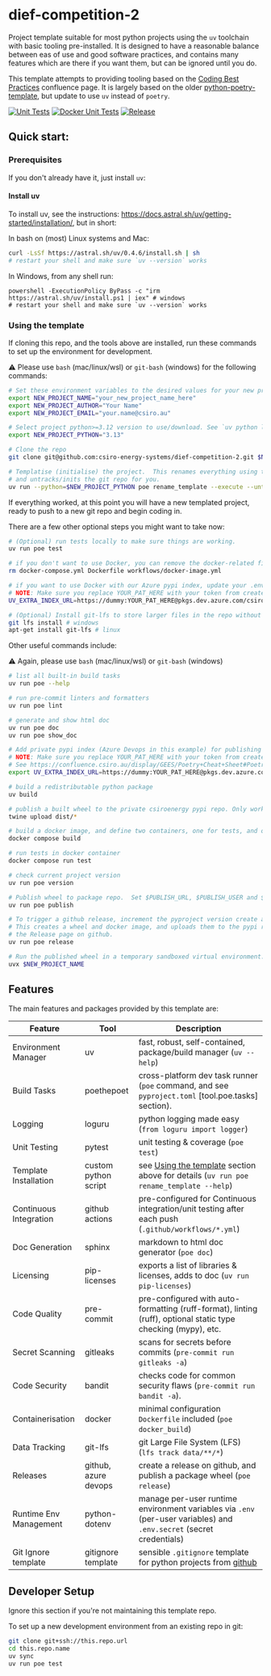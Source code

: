 # dief-competition-2

Project template suitable for most python projects using the `uv` toolchain with basic tooling pre-installed.
It is designed to have a reasonable balance between eas of use and good software practices, and contains many features
which are there if you want them, but can be ignored until you do.

This template attempts to providing tooling based on the [Coding Best Practices](https://confluence.csiro.au/x/xeQRd)
confluence page.
It is largely based on the older [python-poetry-template](https://github.com/csiro-energy-systems/_PythonTemplate), but
update to use `uv` instead of `poetry`.

[![Unit Tests](https://github.com/csiro-energy-systems/dief-competition-2/actions/workflows/ci.yml/badge.svg)](https://github.com/csiro-energy-systems/dief-competition-2/actions/workflows/ci.yml)
[![Docker Unit Tests](https://github.com/csiro-energy-systems/dief-competition-2/actions/workflows/docker-image.yml/badge.svg)](https://github.com/csiro-energy-systems/dief-competition-2/actions/workflows/docker-image.yml)
[![Release](https://github.com/csiro-energy-systems/dief-competition-2/actions/workflows/release.yml/badge.svg)](https://github.com/csiro-energy-systems/dief-competition-2/actions/workflows/release.yml)

## Quick start:

### Prerequisites

If you don't already have it, just install `uv`:

#### Install uv

To install uv, see the instructions: https://docs.astral.sh/uv/getting-started/installation/, but in short:

In bash on (most) Linux systems and Mac:

```bash
curl -LsSf https://astral.sh/uv/0.4.6/install.sh | sh
# restart your shell and make sure `uv --version` works
```

In Windows, from any shell run:

```shell
powershell -ExecutionPolicy ByPass -c "irm https://astral.sh/uv/install.ps1 | iex" # windows
# restart your shell and make sure `uv --version` works
```

### Using the template

If cloning this repo, and the tools above are installed, run these commands to set up the environment for development.

:warning: Please use `bash` (mac/linux/wsl) or `git-bash` (windows) for the following commands:

```bash
# Set these environment variables to the desired values for your new project
export NEW_PROJECT_NAME="your_new_project_name_here"
export NEW_PROJECT_AUTHOR="Your Name"
export NEW_PROJECT_EMAIL="your.name@csiro.au"

# Select project python>=3.12 version to use/download. See `uv python list --all-versions` for available versions
export NEW_PROJECT_PYTHON="3.13"

# Clone the repo
git clone git@github.com:csiro-energy-systems/dief-competition-2.git $NEW_PROJECT_NAME; cd $NEW_PROJECT_NAME

# Templatise (initialise) the project.  This renames everything using the env vars above, sets up the venv
# and untracks/inits the git repo for you.
uv run --python=$NEW_PROJECT_PYTHON poe rename_template --execute --untrack
```

If everything worked, at this point you will have a new templated project, ready to push to a new git repo and begin
coding in.

There are a few other optional steps you might want to take now:

```bash
# (Optional) run tests locally to make sure things are working.
uv run poe test

# if you don't want to use Docker, you can remove the docker-related files:
rm docker-compose.yml Dockerfile workflows/docker-image.yml

# if you want to use Docker with our Azure pypi index, update your .env.secret file:
# NOTE: Make sure you replace YOUR_PAT_HERE with your token from created at https://dev.azure.com/csiro-energy/_usersSettings/tokens
UV_EXTRA_INDEX_URL=https://dummy:YOUR_PAT_HERE@pkgs.dev.azure.com/csiro-energy/csiro-energy/_packaging/csiro-python-packages/pypi/simple/

# (Optional) Install git-lfs to store larger files in the repo without bloating the history
git lfs install # windows
apt-get install git-lfs # linux
```

Other useful commands include:

:warning: Again, please use `bash` (mac/linux/wsl) or `git-bash` (windows)

```bash
# list all built-in build tasks
uv run poe --help

# run pre-commit linters and formatters
uv run poe lint

# generate and show html doc
uv run poe doc
uv run poe show_doc

# Add private pypi index (Azure Devops in this example) for publishing release packages wheels to, and installing packages from.
# NOTE: Make sure you replace YOUR_PAT_HERE with your token from created in azure devops, e.g. https://dev.azure.com/csiro-energy/_usersSettings/tokens
# See https://confluence.csiro.au/display/GEES/Poetry+Cheat+Sheet#PoetryCheatSheet-UV for more details
export UV_EXTRA_INDEX_URL=https://dummy:YOUR_PAT_HERE@pkgs.dev.azure.com/csiro-energy/csiro-energy/_packaging/csiro-python-packages/pypi/simple/

# build a redistributable python package
uv build

# publish a built wheel to the private csiroenergy pypi repo. Only works once for each unique project version (in pyproject.toml).
twine upload dist/*

# build a docker image, and define two containers, one for tests, and one for launching your code
docker compose build

# run tests in docker container
docker compose run test

# check current project version
uv run poe version

# Publish wheel to package repo.  Set $PUBLISH_URL, $PUBLISH_USER and $PUBLISH_PASSWORD first.
uv run poe publish

# To trigger a github release, increment the pyproject version create and push a matching git tag.
# This creates a wheel and docker image, and uploads them to the pypi repo and github container registry, and adds to
# the Release page on github.
uv run poe release

# Run the published wheel in a temporary sandboxed virtual environment.  Only requires `uv`, not a cloned repo or even python.  Run `poe publish` first.
uvx $NEW_PROJECT_NAME
```

## Features

The main features and packages provided by this template are:

| Feature                | Tool                 | Description                                                                                                          |
|------------------------|----------------------|----------------------------------------------------------------------------------------------------------------------|
| Environment Manager    | uv                   | fast, robust, self-contained, package/build manager (`uv --help`)                                                    |
| Build Tasks            | poethepoet           | cross-platform dev task runner (`poe` command, and see `pyproject.toml` [tool.poe.tasks] section).                   |
| Logging                | loguru               | python logging made easy (`from loguru import logger`)                                                               |
| Unit Testing           | pytest               | unit testing & coverage (`poe test`)                                                                                 |
| Template Installation  | custom python script | see [Using the template](#Using-the-template) section above for details (`uv run poe rename_template --help`)        |
| Continuous Integration | github actions       | pre-configured for Continuous integration/unit testing after each push (`.github/workflows/*.yml`)                   |
| Doc Generation         | sphinx               | markdown to html doc generator (`poe doc`)                                                                           |
| Licensing              | pip-licenses         | exports a list of libraries & licenses, adds to doc (`uv run pip-licenses`)                                          |
| Code Quality           | pre-commit           | pre-configured with auto-formatting (ruff-format), linting (ruff), optional static type checking (mypy), etc.        |
| Secret Scanning        | gitleaks             | scans for secrets before commits (`pre-commit run gitleaks -a`)                                                      |
| Code Security          | bandit               | checks code for common security flaws (`pre-commit run bandit -a`).                                                  |
| Containerisation       | docker               | minimal configuration `Dockerfile` included  (`poe docker_build`)                                                    |
| Data Tracking          | git-lfs              | git Large File System (LFS) (`lfs track data/**/*`)                                                                  |
| Releases               | github, azure devops | create a release on github, and publish a package wheel (`poe release`)                                              |
| Runtime Env Management | python-dotenv        | manage per-user runtime environment variables via `.env` (per-user variables) and `.env.secret` (secret credentials) |
| Git Ignore template    | gitignore template   | sensible `.gitignore` template for python projects from [github](https://github.com/github/gitignore)                |

## Developer Setup

Ignore this section if you're not maintaining this template repo.

To set up a new development environment from an existing repo in git:

```bash
git clone git+ssh://this.repo.url
cd this.repo.name
uv sync
uv run poe test
```
